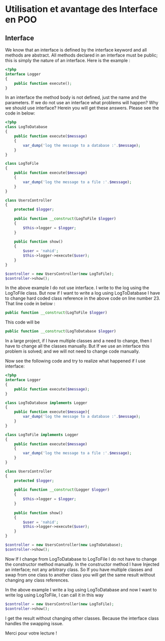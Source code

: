 Utilisation et avantage des Interface en POO
===================



Interface
-------------

We know that an interface is defined by the interface keyword and all methods are abstract. All methods declared in an interface must be public; this is simply the nature of an interface. Here is the example :

```php
<?php
interface Logger
{
    public function execute();
}
```

In an interface the method body is not defined, just the name and the parameters.
If we do not use an interface what problems will happen? Why we should use interface? Herein you will get these answers. Please see the code in below:

```php
<?php
class LogToDatabase 
{
    public function execute($message)
    {
        var_dump('log the message to a database :'.$message);
    }
}

class LogToFile 
{
    public function execute($message)
    {
        var_dump('log the message to a file :'.$message);
    }
}

class UsersController 
{ 
    protected $logger;
    
    public function __construct(LogToFile $logger)
    {
        $this->logger = $logger;
    }
    
    public function show()
    { 
        $user = 'nahid';
        $this->logger->execute($user);
    }
}

$controller = new UsersController(new LogToFile);
$controller->show();
```

In the above example I do not use interface. I write to the log using the LogToFile class. But now if I want to write a log using LogToDatabase I have to change hard coded class reference in the above code on line number 23. That line code in below :

```php
public function __construct(LogToFile $logger)
```

This code will be

```php
public function __construct(LogToDatabase $logger)
```

In a large project, if I have multiple classes and a need to change, then I have to change all the classes manually. But If we use an interface this problem is solved; and we will not need to change code manually.


Now see the following code and try to realize what happened if I use interface:

```php
<?php
interface Logger 
{
    public function execute($message);
}

class LogToDatabase implements Logger 
{
    public function execute($message){
        var_dump('log the message to a database :'.$message);
    }
}

class LogToFile implements Logger 
{
    public function execute($message) 
    {
        var_dump('log the message to a file :'.$message);
    }
}

class UsersController 
{
    protected $logger;
    
    public function __construct(Logger $logger) 
    {
        $this->logger = $logger;
    }
    
    public function show() 
    {
        $user = 'nahid';
        $this->logger->execute($user);
    }
}

$controller = new UsersController(new LogToDatabase);
$controller->show();
```

Now If I change from LogToDatabase to LogToFile I do not have to change the constructor method manually. In the constructor method I have Injected an interface; not any arbitrary class. So If you have multiple classes and swap from one class to another class you will get the same result without changing any class references.

In the above example I write a log using LogToDatabase and now I want to write log using LogToFile, I can call it in this way

```php
$controller = new UsersController(new LogToFile);
$controller->show();
```

I get the result without changing other classes. Because the interface class handles the swapping issue.


Merci pour votre lecture ! 
